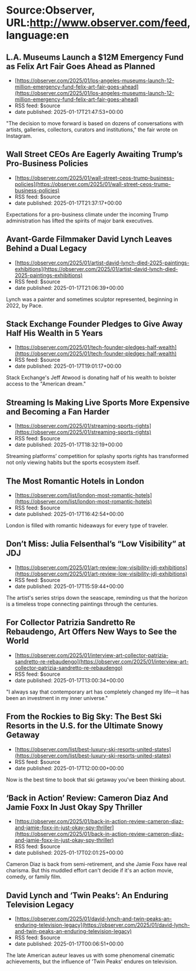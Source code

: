 # Source:Observer, URL:http://www.observer.com/feed, language:en

## L.A. Museums Launch a $12M Emergency Fund as Felix Art Fair Goes Ahead as Planned
 - [https://observer.com/2025/01/los-angeles-museums-launch-12-million-emergency-fund-felix-art-fair-goes-ahead](https://observer.com/2025/01/los-angeles-museums-launch-12-million-emergency-fund-felix-art-fair-goes-ahead)
 - RSS feed: $source
 - date published: 2025-01-17T21:47:53+00:00

"The decision to move forward is based on dozens of conversations with artists, galleries, collectors, curators and institutions," the fair wrote on Instagram.

## Wall Street CEOs Are Eagerly Awaiting Trump’s Pro-Business Policies
 - [https://observer.com/2025/01/wall-street-ceos-trump-business-policies](https://observer.com/2025/01/wall-street-ceos-trump-business-policies)
 - RSS feed: $source
 - date published: 2025-01-17T21:37:17+00:00

Expectations for a pro-business climate under the incoming Trump administration has lifted the spirits of major bank executives.

## Avant-Garde Filmmaker David Lynch Leaves Behind a Dual Legacy
 - [https://observer.com/2025/01/artist-david-lynch-died-2025-paintings-exhibitions](https://observer.com/2025/01/artist-david-lynch-died-2025-paintings-exhibitions)
 - RSS feed: $source
 - date published: 2025-01-17T21:06:39+00:00

Lynch was a painter and sometimes sculptor represented, beginning in 2022, by Pace.

## Stack Exchange Founder Pledges to Give Away Half His Wealth in 5 Years
 - [https://observer.com/2025/01/tech-founder-pledges-half-wealth](https://observer.com/2025/01/tech-founder-pledges-half-wealth)
 - RSS feed: $source
 - date published: 2025-01-17T19:01:17+00:00

Stack Exchange's Jeff Atwood is donating half of his wealth to bolster access to the "American dream."

## Streaming Is Making Live Sports More Expensive and Becoming a Fan Harder
 - [https://observer.com/2025/01/streaming-sports-rights](https://observer.com/2025/01/streaming-sports-rights)
 - RSS feed: $source
 - date published: 2025-01-17T18:32:19+00:00

Streaming platforms’ competition for splashy sports rights has transformed not only viewing habits but the sports ecosystem itself.

## The Most Romantic Hotels in London
 - [https://observer.com/list/london-most-romantic-hotels](https://observer.com/list/london-most-romantic-hotels)
 - RSS feed: $source
 - date published: 2025-01-17T16:42:54+00:00

London is filled with romantic hideaways for every type of traveler.

## Don’t Miss: Julia Felsenthal’s “Low Visibility” at JDJ
 - [https://observer.com/2025/01/art-review-low-visibility-jdj-exhibitions](https://observer.com/2025/01/art-review-low-visibility-jdj-exhibitions)
 - RSS feed: $source
 - date published: 2025-01-17T15:59:44+00:00

The artist's series strips down the seascape, reminding us that the horizon is a timeless trope connecting paintings through the centuries.

## For Collector Patrizia Sandretto Re Rebaudengo, Art Offers New Ways to See the World
 - [https://observer.com/2025/01/interview-art-collector-patrizia-sandretto-re-rebaudengo](https://observer.com/2025/01/interview-art-collector-patrizia-sandretto-re-rebaudengo)
 - RSS feed: $source
 - date published: 2025-01-17T13:00:34+00:00

"I always say that contemporary art has completely changed my life—it has been an investment in my inner universe."

## From the Rockies to Big Sky: The Best Ski Resorts in the U.S. for the Ultimate Snowy Getaway
 - [https://observer.com/list/best-luxury-ski-resorts-united-states](https://observer.com/list/best-luxury-ski-resorts-united-states)
 - RSS feed: $source
 - date published: 2025-01-17T12:00:00+00:00

Now is the best time to book that ski getaway you've been thinking about.

## ‘Back in Action’ Review: Cameron Diaz And Jamie Foxx In Just Okay Spy Thriller
 - [https://observer.com/2025/01/back-in-action-review-cameron-diaz-and-jamie-foxx-in-just-okay-spy-thriller](https://observer.com/2025/01/back-in-action-review-cameron-diaz-and-jamie-foxx-in-just-okay-spy-thriller)
 - RSS feed: $source
 - date published: 2025-01-17T02:01:25+00:00

Cameron Diaz is back from semi-retirement, and she Jamie Foxx have real charisma. But this muddled effort can't decide if it's an action movie, comedy, or family film.

## David Lynch and ‘Twin Peaks’: An Enduring Television Legacy
 - [https://observer.com/2025/01/david-lynch-and-twin-peaks-an-enduring-television-legacy](https://observer.com/2025/01/david-lynch-and-twin-peaks-an-enduring-television-legacy)
 - RSS feed: $source
 - date published: 2025-01-17T00:06:51+00:00

The late American auteur leaves us with some phenomenal cinematic achievements, but the influence of 'Twin Peaks' endures on television.

